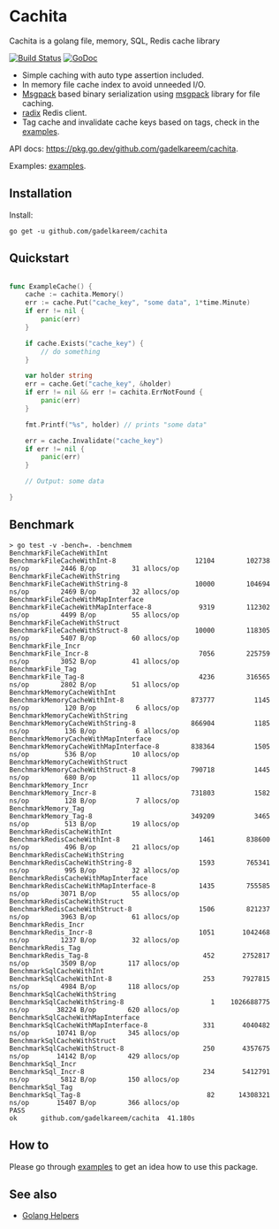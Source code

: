 # Cachita
Cachita is a golang file, memory, SQL, Redis cache library 

[![Build Status](https://github.com/gadelkareem/cachita/actions/workflows/go.yml/badge.svg)](https://github.com/gadelkareem/cachita/actions)
[![GoDoc](https://img.shields.io/badge/godoc-reference-5272B4)](https://pkg.go.dev/github.com/gadelkareem/cachita)

- Simple caching with auto type assertion included.
- In memory file cache index to avoid unneeded I/O.
- [Msgpack](https://msgpack.org/index.html) based binary serialization using [msgpack](https://github.com/vmihailenco/msgpack) library for file caching.
- [radix](https://github.com/mediocregopher/radix) Redis client.
- Tag cache and invalidate cache keys based on tags, check in the [examples](./example_test.go).


API docs: https://pkg.go.dev/github.com/gadelkareem/cachita.

Examples: [examples](./example_test.go).

## Installation

Install:

```shell
go get -u github.com/gadelkareem/cachita
```

## Quickstart

```go

func ExampleCache() {
	cache := cachita.Memory()
	err := cache.Put("cache_key", "some data", 1*time.Minute)
	if err != nil {
		panic(err)
	}

	if cache.Exists("cache_key") {
		// do something
	}

	var holder string
	err = cache.Get("cache_key", &holder)
	if err != nil && err != cachita.ErrNotFound {
		panic(err)
	}

	fmt.Printf("%s", holder) // prints "some data"

	err = cache.Invalidate("cache_key")
	if err != nil {
		panic(err)
	}

	// Output: some data

}

```

## Benchmark

```
> go test -v -bench=. -benchmem
BenchmarkFileCacheWithInt
BenchmarkFileCacheWithInt-8              	   12104	    102738 ns/op	    2446 B/op	      31 allocs/op
BenchmarkFileCacheWithString
BenchmarkFileCacheWithString-8           	   10000	    104694 ns/op	    2469 B/op	      32 allocs/op
BenchmarkFileCacheWithMapInterface
BenchmarkFileCacheWithMapInterface-8     	    9319	    112302 ns/op	    4499 B/op	      55 allocs/op
BenchmarkFileCacheWithStruct
BenchmarkFileCacheWithStruct-8           	   10000	    118305 ns/op	    5407 B/op	      60 allocs/op
BenchmarkFile_Incr
BenchmarkFile_Incr-8                     	    7056	    225759 ns/op	    3052 B/op	      41 allocs/op
BenchmarkFile_Tag
BenchmarkFile_Tag-8                      	    4236	    316565 ns/op	    2802 B/op	      51 allocs/op
BenchmarkMemoryCacheWithInt
BenchmarkMemoryCacheWithInt-8            	  873777	      1145 ns/op	     120 B/op	       6 allocs/op
BenchmarkMemoryCacheWithString
BenchmarkMemoryCacheWithString-8         	  866904	      1185 ns/op	     136 B/op	       6 allocs/op
BenchmarkMemoryCacheWithMapInterface
BenchmarkMemoryCacheWithMapInterface-8   	  838364	      1505 ns/op	     536 B/op	      10 allocs/op
BenchmarkMemoryCacheWithStruct
BenchmarkMemoryCacheWithStruct-8         	  790718	      1445 ns/op	     680 B/op	      11 allocs/op
BenchmarkMemory_Incr
BenchmarkMemory_Incr-8                   	  731803	      1582 ns/op	     128 B/op	       7 allocs/op
BenchmarkMemory_Tag
BenchmarkMemory_Tag-8                    	  349209	      3465 ns/op	     513 B/op	      19 allocs/op
BenchmarkRedisCacheWithInt
BenchmarkRedisCacheWithInt-8             	    1461	    838600 ns/op	     496 B/op	      21 allocs/op
BenchmarkRedisCacheWithString
BenchmarkRedisCacheWithString-8          	    1593	    765341 ns/op	     995 B/op	      32 allocs/op
BenchmarkRedisCacheWithMapInterface
BenchmarkRedisCacheWithMapInterface-8    	    1435	    755585 ns/op	    3071 B/op	      55 allocs/op
BenchmarkRedisCacheWithStruct
BenchmarkRedisCacheWithStruct-8          	    1506	    821237 ns/op	    3963 B/op	      61 allocs/op
BenchmarkRedis_Incr
BenchmarkRedis_Incr-8                    	    1051	   1042468 ns/op	    1237 B/op	      32 allocs/op
BenchmarkRedis_Tag
BenchmarkRedis_Tag-8                     	     452	   2752817 ns/op	    3509 B/op	     117 allocs/op
BenchmarkSqlCacheWithInt
BenchmarkSqlCacheWithInt-8               	     253	   7927815 ns/op	    4984 B/op	     118 allocs/op
BenchmarkSqlCacheWithString
BenchmarkSqlCacheWithString-8            	       1	1026688775 ns/op	   38224 B/op	     620 allocs/op
BenchmarkSqlCacheWithMapInterface
BenchmarkSqlCacheWithMapInterface-8      	     331	   4040482 ns/op	   10741 B/op	     345 allocs/op
BenchmarkSqlCacheWithStruct
BenchmarkSqlCacheWithStruct-8            	     250	   4357675 ns/op	   14142 B/op	     429 allocs/op
BenchmarkSql_Incr
BenchmarkSql_Incr-8                      	     234	   5412791 ns/op	    5812 B/op	     150 allocs/op
BenchmarkSql_Tag
BenchmarkSql_Tag-8                       	      82	  14308321 ns/op	   15407 B/op	     366 allocs/op
PASS
ok  	github.com/gadelkareem/cachita	41.180s
```

## How to

Please go through [examples](./example_test.go) to get an idea how to use this package.

## See also

- [Golang Helpers](https://github.com/gadelkareem/go-helpers)

